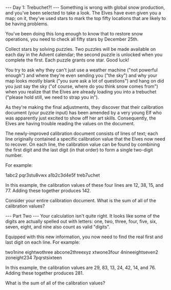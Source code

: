 
--- Day 1: Trebuchet?! ---
Something is wrong with global snow production, and you've been selected to take a look. The Elves have even given you a map; on it, they've used stars to mark the top fifty locations that are likely to be having problems.


You've been doing this long enough to know that to restore snow operations, you need to check all fifty stars by December 25th.


Collect stars by solving puzzles.  Two puzzles will be made available on each day in the Advent calendar; the second puzzle is unlocked when you complete the first.  Each puzzle grants one star. Good luck!


You try to ask why they can't just use a weather machine ("not powerful enough") and where they're even sending you ("the sky") and why your map looks mostly blank ("you sure ask a lot of questions") and hang on did you just say the sky ("of course, where do you think snow comes from") when you realize that the Elves are already loading you into a trebuchet ("please hold still, we need to strap you in").


As they're making the final adjustments, they discover that their calibration document (your puzzle input) has been amended by a very young Elf who was apparently just excited to show off her art skills. Consequently, the Elves are having trouble reading the values on the document.


The newly-improved calibration document consists of lines of text; each line originally contained a specific calibration value that the Elves now need to recover. On each line, the calibration value can be found by combining the first digit and the last digit (in that order) to form a single two-digit number.


For example:


1abc2
pqr3stu8vwx
a1b2c3d4e5f
treb7uchet



In this example, the calibration values of these four lines are 12, 38, 15, and 77. Adding these together produces 142.


Consider your entire calibration document. What is the sum of all of the calibration values?


--- Part Two ---
Your calculation isn't quite right. It looks like some of the digits are actually spelled out with letters: one, two, three, four, five, six, seven, eight, and nine also count as valid "digits".


Equipped with this new information, you now need to find the real first and last digit on each line. For example:


two1nine
eightwothree
abcone2threexyz
xtwone3four
4nineeightseven2
zoneight234
7pqrstsixteen



In this example, the calibration values are 29, 83, 13, 24, 42, 14, and 76. Adding these together produces 281.


What is the sum of all of the calibration values?

